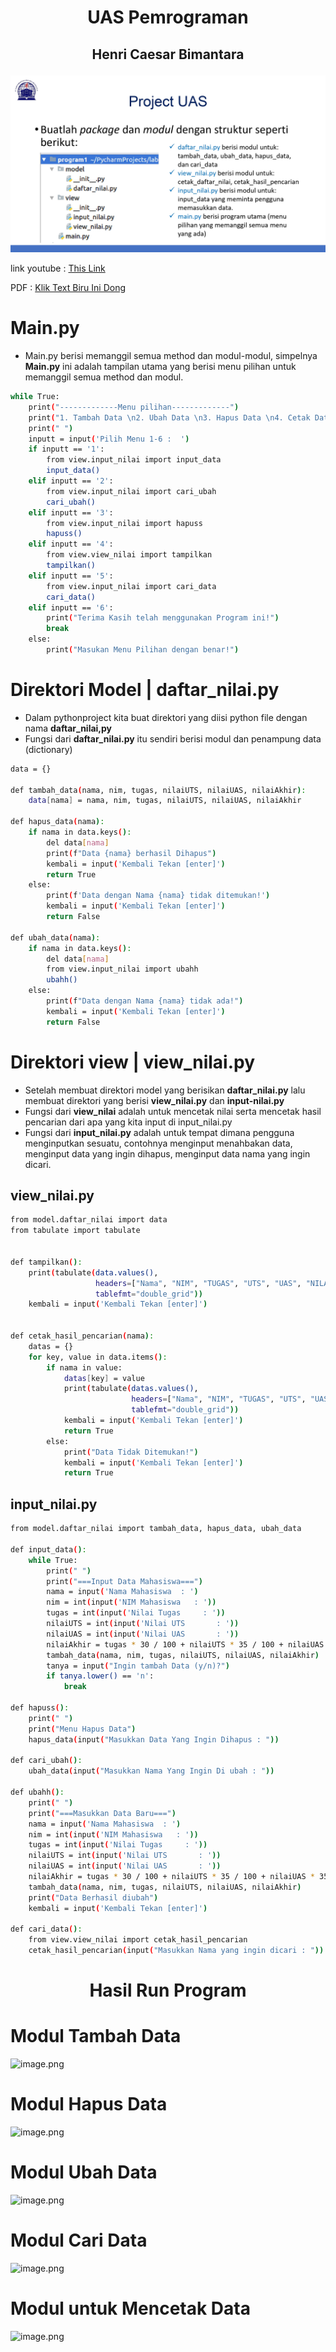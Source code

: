 # <p align="center"> UAS Pemrograman
   ## <p align="center"> Henri Caesar Bimantara

![image.png](SS/judul.jpg)
<br>

link youtube : [This Link]()

  PDF : [Klik Text Biru Ini Dong]()


# Main.py
- Main.py berisi memanggil semua method dan modul-modul, simpelnya **Main.py** ini adalah tampilan utama yang berisi menu pilihan untuk memanggil semua method dan modul.
```bash
while True:
    print("-------------Menu pilihan-------------")
    print("1. Tambah Data \n2. Ubah Data \n3. Hapus Data \n4. Cetak Data \n5. Cari Data \n6. Keluar")
    print(" ")
    inputt = input('Pilih Menu 1-6 :  ')
    if inputt == '1':
        from view.input_nilai import input_data
        input_data()
    elif inputt == '2':
        from view.input_nilai import cari_ubah
        cari_ubah()
    elif inputt == '3':
        from view.input_nilai import hapuss
        hapuss()
    elif inputt == '4':
        from view.view_nilai import tampilkan
        tampilkan()
    elif inputt == '5':
        from view.input_nilai import cari_data
        cari_data()
    elif inputt == '6':
        print("Terima Kasih telah menggunakan Program ini!")
        break
    else:
        print("Masukan Menu Pilihan dengan benar!")
```

# Direktori Model | daftar_nilai.py
- Dalam pythonproject kita buat direktori yang diisi python file dengan nama **daftar_nilai,py**
- Fungsi dari **daftar_nilai.py** itu sendiri berisi modul dan penampung data (dictionary)
```bash
data = {}

def tambah_data(nama, nim, tugas, nilaiUTS, nilaiUAS, nilaiAkhir):
    data[nama] = nama, nim, tugas, nilaiUTS, nilaiUAS, nilaiAkhir

def hapus_data(nama):
    if nama in data.keys():
        del data[nama]
        print(f"Data {nama} berhasil Dihapus")
        kembali = input('Kembali Tekan [enter]')
        return True
    else:
        print(f'Data dengan Nama {nama} tidak ditemukan!')
        kembali = input('Kembali Tekan [enter]')
        return False

def ubah_data(nama):
    if nama in data.keys():
        del data[nama]
        from view.input_nilai import ubahh
        ubahh()
    else:
        print(f"Data dengan Nama {nama} tidak ada!")
        kembali = input('Kembali Tekan [enter]')
        return False

```

# Direktori view | view_nilai.py
- Setelah membuat direktori model yang berisikan **daftar_nilai.py** lalu membuat direktori yang berisi **view_nilai.py** dan **input-nilai.py**
- Fungsi dari **view_nilai** adalah untuk mencetak nilai serta mencetak hasil pencarian dari apa yang kita input di input_nilai.py
- Fungsi dari **input_nilai.py** adalah untuk tempat dimana pengguna menginputkan sesuatu, contohnya menginput menahbakan data, menginput data yang ingin dihapus, menginput data nama yang ingin dicari.

## view_nilai.py
```bash
from model.daftar_nilai import data
from tabulate import tabulate


def tampilkan():
    print(tabulate(data.values(),
                   headers=["Nama", "NIM", "TUGAS", "UTS", "UAS", "NILAI AKHIR"],
                   tablefmt="double_grid"))
    kembali = input('Kembali Tekan [enter]')


def cetak_hasil_pencarian(nama):
    datas = {}
    for key, value in data.items():
        if nama in value:
            datas[key] = value
            print(tabulate(datas.values(),
                           headers=["Nama", "NIM", "TUGAS", "UTS", "UAS", "NILAI AKHIR"],
                           tablefmt="double_grid"))
            kembali = input('Kembali Tekan [enter]')
            return True
        else:
            print("Data Tidak Ditemukan!")
            kembali = input('Kembali Tekan [enter]')
            return True
```
## input_nilai.py
```bash
from model.daftar_nilai import tambah_data, hapus_data, ubah_data

def input_data():
    while True:
        print(" ")
        print("===Input Data Mahasiswa===")
        nama = input('Nama Mahasiswa  : ')
        nim = int(input('NIM Mahasiswa   : '))
        tugas = int(input('Nilai Tugas     : '))
        nilaiUTS = int(input('Nilai UTS       : '))
        nilaiUAS = int(input('Nilai UAS       : '))
        nilaiAkhir = tugas * 30 / 100 + nilaiUTS * 35 / 100 + nilaiUAS * 35 / 100
        tambah_data(nama, nim, tugas, nilaiUTS, nilaiUAS, nilaiAkhir)
        tanya = input("Ingin tambah Data (y/n)?")
        if tanya.lower() == 'n':
            break

def hapuss():
    print(" ")
    print("Menu Hapus Data")
    hapus_data(input("Masukkan Data Yang Ingin Dihapus : "))

def cari_ubah():
    ubah_data(input("Masukkan Nama Yang Ingin Di ubah : "))

def ubahh():
    print(" ")
    print("===Masukkan Data Baru===")
    nama = input('Nama Mahasiswa  : ')
    nim = int(input('NIM Mahasiswa   : '))
    tugas = int(input('Nilai Tugas     : '))
    nilaiUTS = int(input('Nilai UTS       : '))
    nilaiUAS = int(input('Nilai UAS       : '))
    nilaiAkhir = tugas * 30 / 100 + nilaiUTS * 35 / 100 + nilaiUAS * 35 / 100
    tambah_data(nama, nim, tugas, nilaiUTS, nilaiUAS, nilaiAkhir)
    print("Data Berhasil diubah")
    kembali = input('Kembali Tekan [enter]')

def cari_data():
    from view.view_nilai import cetak_hasil_pencarian
    cetak_hasil_pencarian(input("Masukkan Nama yang ingin dicari : "))
```

# <p align="center"> Hasil Run Program
# Modul Tambah Data
![image.png](SS/tambah.png)
# Modul Hapus Data
![image.png](SS/hapus.png)
# Modul Ubah Data
![image.png](SS/ubah.png)
# Modul Cari Data
![image.png](SS/cari.png)
# Modul untuk Mencetak Data
![image.png](SS/cetak.png)